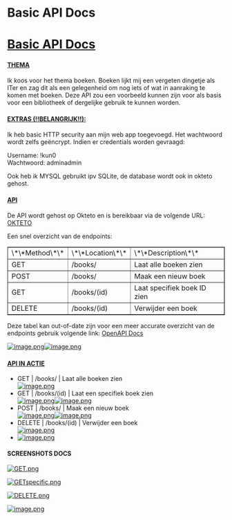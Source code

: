 # Basic API Docs

# [Basic API Docs<svg aria-hidden="true" class="octicon octicon-link" height="16" version="1.1" viewbox="0 0 16 16" width="16"></svg>](https://github.com/icodesdeveloper/R0937868-2CCS02-APIDEV/blob/main/README.md#basic-api-docs)

#### [THEMA<svg aria-hidden="true" class="octicon octicon-link" height="16" version="1.1" viewbox="0 0 16 16" width="16"></svg>](https://github.com/icodesdeveloper/R0937868-2CCS02-APIDEV/blob/main/README.md#thema)

Ik koos voor het thema boeken. Boeken lijkt mij een vergeten dingetje als ITer en zag dit als een gelegenheid om nog iets of wat in aanraking te komen met boeken. Deze API zou een voorbeeld kunnen zijn voor als basis voor een bibliotheek of dergelijke gebruik te kunnen worden.

#### [EXTRAS (!!BELANGRIJK!!):<svg aria-hidden="true" class="octicon octicon-link" height="16" version="1.1" viewbox="0 0 16 16" width="16"></svg>](https://github.com/icodesdeveloper/R0937868-2CCS02-APIDEV/blob/main/README.md#extras-belangrijk)

Ik heb basic HTTP security aan mijn web app toegevoegd. Het wachtwoord wordt zelfs geëncrypt. Indien er credentials worden gevraagd:

Username: !kun0  
Wachtwoord: adminadmin

Ook heb ik MYSQL gebruikt ipv SQLite, de database wordt ook in okteto gehost.

#### [API<svg aria-hidden="true" class="octicon octicon-link" height="16" version="1.1" viewbox="0 0 16 16" width="16"></svg>](https://github.com/icodesdeveloper/R0937868-2CCS02-APIDEV/blob/main/README.md#api)

De API wordt gehost op Okteto en is bereikbaar via de volgende URL: [OKTETO](https://useritem-api-service-icodesdeveloper.cloud.okteto.net/)

Een snel overzicht van de endpoints:

<table border="1" id="bkmrk-%2A%2Amethod%2A%2A-%2A%2Alocatio"><tbody><tr><td>\*\*Method\*\*</td><td>\*\*Location\*\*</td><td>\*\*Description\*\*</td></tr><tr><td>GET</td><td>/books/</td><td>Laat alle boeken zien</td></tr><tr><td>POST</td><td>/books/</td><td>Maak een nieuw boek</td></tr><tr><td>GET</td><td>/books/(id)</td><td>Laat specifiek boek ID zien</td></tr><tr><td>DELETE</td><td>/books/(id)</td><td>Verwijder een boek</td></tr></tbody></table>

Deze tabel kan out-of-date zijn voor een meer accurate overzicht van de endpoints gebruik volgende link: [OpenAPI Docs](https://useritem-api-service-icodesdeveloper.cloud.okteto.net/docs#/)

[![image.png](https://raw.githubusercontent.com/icodesdeveloper/R0937868-2CCS02-APIDEV/main/.github/assets/68747470733a2f2f646f63732e636c6165732e6d652f75706c6f6164732f696d616765732f67616c6c6572792f323032332d31312f7363616c65642d313638302d2f5a4554696d6167652e706e67.png)](https://raw.githubusercontent.com/icodesdeveloper/R0937868-2CCS02-APIDEV/main/.github/assets/68747470733a2f2f646f63732e636c6165732e6d652f75706c6f6164732f696d616765732f67616c6c6572792f323032332d31312f7363616c65642d313638302d2f5a4554696d6167652e706e67.png)[![image.png](https://raw.githubusercontent.com/icodesdeveloper/R0937868-2CCS02-APIDEV/main/.github/assets/68747470733a2f2f646f63732e636c6165732e6d652f75706c6f6164732f696d616765732f67616c6c6572792f323032332d31312f7363616c65642d313638302d2f6d5345696d6167652e706e67.png)](https://raw.githubusercontent.com/icodesdeveloper/R0937868-2CCS02-APIDEV/main/.github/assets/68747470733a2f2f646f63732e636c6165732e6d652f75706c6f6164732f696d616765732f67616c6c6572792f323032332d31312f7363616c65642d313638302d2f6d5345696d6167652e706e67.png)

#### [API IN ACTIE<svg aria-hidden="true" class="octicon octicon-link" height="16" version="1.1" viewbox="0 0 16 16" width="16"></svg>](https://github.com/icodesdeveloper/R0937868-2CCS02-APIDEV/blob/main/README.md#api-in-actie)

- GET | /books/ | Laat alle boeken zien  
    [![image.png](https://raw.githubusercontent.com/icodesdeveloper/R0937868-2CCS02-APIDEV/main/.github/assets/68747470733a2f2f646f63732e636c6165732e6d652f75706c6f6164732f696d616765732f67616c6c6572792f323032332d31312f7363616c65642d313638302d2f696d6167652e706e67.png)](https://raw.githubusercontent.com/icodesdeveloper/R0937868-2CCS02-APIDEV/main/.github/assets/68747470733a2f2f646f63732e636c6165732e6d652f75706c6f6164732f696d616765732f67616c6c6572792f323032332d31312f7363616c65642d313638302d2f696d6167652e706e67.png)
- GET | /books/(id) | Laat een specifiek boek zien  
    [![image.png](https://raw.githubusercontent.com/icodesdeveloper/R0937868-2CCS02-APIDEV/main/.github/assets/68747470733a2f2f646f63732e636c6165732e6d652f75706c6f6164732f696d616765732f67616c6c6572792f323032332d31312f7363616c65642d313638302d2f765253696d6167652e706e67.png)](https://raw.githubusercontent.com/icodesdeveloper/R0937868-2CCS02-APIDEV/main/.github/assets/68747470733a2f2f646f63732e636c6165732e6d652f75706c6f6164732f696d616765732f67616c6c6572792f323032332d31312f7363616c65642d313638302d2f765253696d6167652e706e67.png)[![image.png](https://raw.githubusercontent.com/icodesdeveloper/R0937868-2CCS02-APIDEV/main/.github/assets/68747470733a2f2f646f63732e636c6165732e6d652f75706c6f6164732f696d616765732f67616c6c6572792f323032332d31312f7363616c65642d313638302d2f527354696d6167652e706e67.png)](https://raw.githubusercontent.com/icodesdeveloper/R0937868-2CCS02-APIDEV/main/.github/assets/68747470733a2f2f646f63732e636c6165732e6d652f75706c6f6164732f696d616765732f67616c6c6572792f323032332d31312f7363616c65642d313638302d2f527354696d6167652e706e67.png)
- POST | /books/ | Maak een nieuw boek  
    [![image.png](https://raw.githubusercontent.com/icodesdeveloper/R0937868-2CCS02-APIDEV/main/.github/assets/68747470733a2f2f646f63732e636c6165732e6d652f75706c6f6164732f696d616765732f67616c6c6572792f323032332d31312f7363616c65642d313638302d2f4a5236696d6167652e706e67.png)](https://raw.githubusercontent.com/icodesdeveloper/R0937868-2CCS02-APIDEV/main/.github/assets/68747470733a2f2f646f63732e636c6165732e6d652f75706c6f6164732f696d616765732f67616c6c6572792f323032332d31312f7363616c65642d313638302d2f4a5236696d6167652e706e67.png)[![image.png](https://raw.githubusercontent.com/icodesdeveloper/R0937868-2CCS02-APIDEV/main/.github/assets/68747470733a2f2f646f63732e636c6165732e6d652f75706c6f6164732f696d616765732f67616c6c6572792f323032332d31312f7363616c65642d313638302d2f796c37696d6167652e706e67.png)](https://raw.githubusercontent.com/icodesdeveloper/R0937868-2CCS02-APIDEV/main/.github/assets/68747470733a2f2f646f63732e636c6165732e6d652f75706c6f6164732f696d616765732f67616c6c6572792f323032332d31312f7363616c65642d313638302d2f796c37696d6167652e706e67.png)
- DELETE | /books/(id) | Verwijder een boek  
    [![image.png](https://raw.githubusercontent.com/icodesdeveloper/R0937868-2CCS02-APIDEV/main/.github/assets/68747470733a2f2f646f63732e636c6165732e6d652f75706c6f6164732f696d616765732f67616c6c6572792f323032332d31312f7363616c65642d313638302d2f726e30696d6167652e706e67.png)](https://raw.githubusercontent.com/icodesdeveloper/R0937868-2CCS02-APIDEV/main/.github/assets/68747470733a2f2f646f63732e636c6165732e6d652f75706c6f6164732f696d616765732f67616c6c6572792f323032332d31312f7363616c65642d313638302d2f726e30696d6167652e706e67.png)
- [![image.png](https://raw.githubusercontent.com/icodesdeveloper/R0937868-2CCS02-APIDEV/main/.github/assets/68747470733a2f2f646f63732e636c6165732e6d652f75706c6f6164732f696d616765732f67616c6c6572792f323032332d31312f7363616c65642d313638302d2f537941696d6167652e706e67.png)](https://raw.githubusercontent.com/icodesdeveloper/R0937868-2CCS02-APIDEV/main/.github/assets/68747470733a2f2f646f63732e636c6165732e6d652f75706c6f6164732f696d616765732f67616c6c6572792f323032332d31312f7363616c65642d313638302d2f537941696d6167652e706e67.png)

#### SCREENSHOTS DOCS

[![GET.png](https://raw.githubusercontent.com/icodesdeveloper/R0937868-2CCS02-APIDEV/main/.github/assets/GET.png)](https://docs.claes.me/uploads/images/gallery/2023-11/TWfget.png)

[![GETspecific.png](https://raw.githubusercontent.com/icodesdeveloper/R0937868-2CCS02-APIDEV/main/.github/assets/GETspecific.png)](https://docs.claes.me/uploads/images/gallery/2023-11/getspecific.png)

[![DELETE.png](https://raw.githubusercontent.com/icodesdeveloper/R0937868-2CCS02-APIDEV/main/.github/assets/DELETE.png)](https://docs.claes.me/uploads/images/gallery/2023-11/delete.png)

[![image.png](https://raw.githubusercontent.com/icodesdeveloper/R0937868-2CCS02-APIDEV/main/.github/assets/POST.png)](https://docs.claes.me/uploads/images/gallery/2023-11/uMcimage.png)
